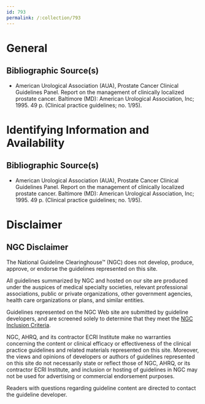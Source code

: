 ```yaml
---
id: 793
permalink: /:collection/793
---
```


# General

## Bibliographic Source(s)

- American Urological Association (AUA), Prostate Cancer Clinical Guidelines Panel. Report on the management of clinically localized prostate cancer. Baltimore (MD): American Urological Association, Inc; 1995. 49 p. (Clinical practice guidelines; no. 1/95).

# Identifying Information and Availability

## Bibliographic Source(s)

- American Urological Association (AUA), Prostate Cancer Clinical Guidelines Panel. Report on the management of clinically localized prostate cancer. Baltimore (MD): American Urological Association, Inc; 1995. 49 p. (Clinical practice guidelines; no. 1/95).

# Disclaimer

## NGC Disclaimer

The National Guideline Clearinghouse™ (NGC) does not develop, produce, approve, or endorse the guidelines represented on this site.

All guidelines summarized by NGC and hosted on our site are produced under the auspices of medical specialty societies, relevant professional associations, public or private organizations, other government agencies, health care organizations or plans, and similar entities.

Guidelines represented on the NGC Web site are submitted by guideline developers, and are screened solely to determine that they meet the [NGC Inclusion Criteria](/help-and-about/summaries/inclusion-criteria).

NGC, AHRQ, and its contractor ECRI Institute make no warranties concerning the content or clinical efficacy or effectiveness of the clinical practice guidelines and related materials represented on this site. Moreover, the views and opinions of developers or authors of guidelines represented on this site do not necessarily state or reflect those of NGC, AHRQ, or its contractor ECRI Institute, and inclusion or hosting of guidelines in NGC may not be used for advertising or commercial endorsement purposes.

Readers with questions regarding guideline content are directed to contact the guideline developer.

